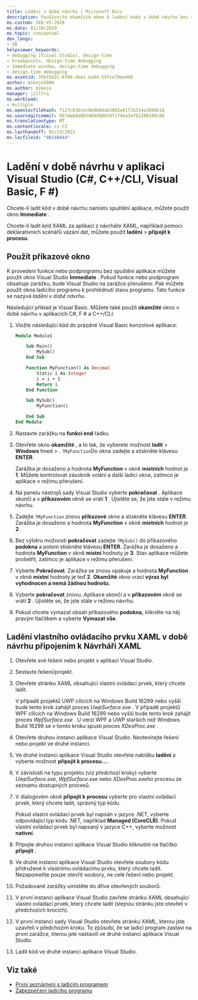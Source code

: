 ```yaml
---
title: Ladění v době návrhu | Microsoft Docs
description: Používejte okamžité okno k ladění kódu v době návrhu bez spuštění aplikace. Můžete spustit funkci a prozkoumávat stav, když je dosaženo zarážky.
ms.custom: SEO-VS-2020
ms.date: 01/10/2019
ms.topic: conceptual
dev_langs:
- VB
helpviewer_keywords:
- debugging [Visual Studio], design-time
- breakpoints, design-time debugging
- Immediate window, design-time debugging
- design-time debugging
ms.assetid: 35bfdd2c-6f60-4be1-ba9d-55fce70ee4d8
author: mikejo5000
ms.author: mikejo
manager: jillfra
ms.workload:
- multiple
ms.openlocfilehash: f127c630cec0e0b64ab5602e81f2b314a3896b16
ms.sourcegitcommit: 957da60a881469d9001df1f4ba3ef01388109c86
ms.translationtype: MT
ms.contentlocale: cs-CZ
ms.lasthandoff: 01/13/2021
ms.locfileid: "98148844"
---
```

# <a name="debug-at-design-time-in-visual-studio-c-ccli-visual-basic-f"></a>Ladění v době návrhu v aplikaci Visual Studio (C#, C++/CLI, Visual Basic, F #)

Chcete-li ladit kód v době návrhu namísto spuštění aplikace, můžete použít okno **Immediate** .

Chcete-li ladit kód XAML za aplikací z návrháře XAML, například pomocí deklarativních scénářů vázání dat, můžete použít **ladění**  >  **připojit k procesu**.

## <a name="use-the-immediate-window"></a>Použít příkazové okno

K provedení funkce nebo podprogramu bez spuštění aplikace můžete použít okno Visual Studio **Immediate** . Pokud funkce nebo podprogram obsahuje zarážku, bude Visual Studio na zarážce přerušeno. Pak můžete použít okna ladicího programu k prohlédnutí stavu programu. Tato funkce se nazývá *ladění v době návrhu*.

Následující příklad je Visual Basic. Můžete také použít **okamžité** okno v době návrhu v aplikacích C#, F # a C++/CLI.

1. Vložte následující kód do prázdné Visual Basic konzolové aplikace:

   ```vb
   Module Module1

       Sub Main()
           MySub()
       End Sub

       Function MyFunction() As Decimal
           Static i As Integer
           i = i + 1
           Return i
       End Function

       Sub MySub()
           MyFunction()

       End Sub
   End Module
   ```

1. Nastavte zarážku na **funkci end** řádku.

1. Otevřete okno **okamžité** , a to tak, že vyberete možnost **ladit**  >  **Windows** hned  >  . `?MyFunction`Do okna zadejte a stiskněte klávesu **ENTER**.

   Zarážka je dosaženo a hodnota **MyFunction** v okně **místních** hodnot je **1**. Můžete kontrolovat zásobník volání a další ladicí okna, zatímco je aplikace v režimu přerušení.

1. Na panelu nástrojů sady Visual Studio vyberte **pokračovat** . Aplikace skončí a v **příkazovém** okně se vrátí **1** . Ujistěte se, že jste stále v režimu návrhu.

1. Zadejte `?MyFunction` znovu **příkazové** okno a stiskněte klávesu **ENTER**. Zarážka je dosaženo a hodnota **MyFunction** v okně **místních** hodnot je **2**.

1. Bez výběru možnosti **pokračovat** zadejte `?MySub()` do příkazového **podokna** a potom stiskněte klávesu **ENTER**. Zarážka je dosaženo a hodnota **MyFunction** v okně **místní** hodnoty je **3**. Stav aplikace můžete prošetřit, zatímco je aplikace v režimu přerušení.

1. Vyberte **Pokračovat**. Zarážka se znovu opakuje a hodnota **MyFunction** v okně **místní** hodnoty je teď **2**. **Okamžité** okno vrací **výraz byl vyhodnocen a nemá žádnou hodnotu**.

1. Vyberte **pokračovat** znovu. Aplikace skončí a v **příkazovém** okně se vrátí **2** . Ujistěte se, že jste stále v režimu návrhu.

1. Pokud chcete vymazat obsah příkazového **podokna,** klikněte na něj pravým tlačítkem a vyberte **Vymazat vše**.

## <a name="debug-a-custom-xaml-control-at-design-time-by-attaching-to-xaml-designer"></a>Ladění vlastního ovládacího prvku XAML v době návrhu připojením k Návrháři XAML

1. Otevřete své řešení nebo projekt v aplikaci Visual Studio.

1. Sestavte řešení/projekt.

1. Otevřete stránku XAML obsahující vlastní ovládací prvek, který chcete ladit.

   V případě projektů UWP cílících na Windows Build 16299 nebo vyšší bude tento krok zahájit proces *UwpSurface.exe* . V případě projektů WPF cílících na Windows Build 16299 nebo vyšší bude tento krok zahájit proces *WpfSurface.exe* . U verzí WPF a UWP starších než Windows Build 16299 se v tomto kroku spustí proces *XDesProc.exe* . 

1. Otevřete druhou instanci aplikace Visual Studio. Neotevírejte řešení nebo projekt ve druhé instanci.

1. Ve druhé instanci aplikace Visual Studio otevřete nabídku **ladění** a vyberte možnost **připojit k procesu...**.

1. V závislosti na typu projektu (viz předchozí kroky) vyberte *UwpSurface.exe*, *WpfSurface.exe* nebo *XDesProc.exeho* procesu ze seznamu dostupných procesů.

1. V dialogovém okně **připojit k** **procesu** vyberte pro vlastní ovládací prvek, který chcete ladit, správný typ kódu.

   Pokud vlastní ovládací prvek byl napsán v jazyce .NET, vyberte odpovídající typ kódu .NET, například **Managed (CoreCLR)**. Pokud vlastní ovládací prvek byl napsaný v jazyce C++, vyberte možnost **nativní**.

1. Připojte druhou instanci aplikace Visual Studio kliknutím na tlačítko **připojit** .

1. Ve druhé instanci aplikace Visual Studio otevřete soubory kódu přidružené k vlastnímu ovládacímu prvku, který chcete ladit. Nezapomeňte pouze otevřít soubory, ne celé řešení nebo projekt.

1. Požadované zarážky umístěte do dříve otevřených souborů.

1. V první instanci aplikace Visual Studio zavřete stránku XAML obsahující vlastní ovládací prvek, který chcete ladit (stejnou stránku jste otevřeli v předchozích krocích).

1. V první instanci sady Visual Studio otevřete stránku XAML, kterou jste uzavřeli v předchozím kroku. To způsobí, že se ladicí program zastaví na první zarážce, kterou jste nastavili ve druhé instanci aplikace Visual Studio.

1. Ladit kód ve druhé instanci aplikace Visual Studio.

## <a name="see-also"></a>Viz také
- [První seznámení s ladicím programem](../debugger/debugger-feature-tour.md)
- [Zabezpečení ladicího programu](../debugger/debugger-security.md)